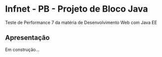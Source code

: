 # Infnet - PB - Projeto de Bloco Java
Teste de Performance 7 da matéria de Desenvolvimento Web com Java EE

## Apresentação

Em construção...

